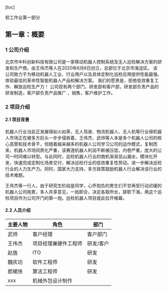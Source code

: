 [toc]

软工作业第一部分

## 第一章：概要

### 1 公司介绍

北京市中科创新科技有限公司是一家移动机器人控制系统及无人巡检解决方案的研发和生产商，由王伟杰等人在2020年6月6日创立，总部位于北京市海淀区。 该公司致力于为移动机器人工业、行业用户以及具体定制化巡检应用提供性能最强、体验最佳的革命性智能机器人产品和解决方案。
我们的愿景是，拒绝低效重复工作、解放巡检生产力！
公司现有两个部门，研发部和客户部，研发部负责产品的研发制造，客户部负责产品推广 ，销售，客户维护工作。

### 2 项目介绍

#### 2.1 项目背景

机器人行业当前正发展得如火如荼，无人驾驶、物流机器人、无人机等行业得机器人市场正在被多方巨头一步步侵吞着，王伟杰、武帅等人本是多个机器人公司的核心高管和技术骨干，但随着越来越多的机器人公司学习公司的运作模式，复制而来，机器人市场同质化严重，该赛道机器人利润不断被压低，内卷严重，庞大的公司一时间难以转型。与此同时，巡检机器人行业的商机渐渐显山漏水，模块化开发，快速完成定制化场景交付，解决巡检行业的低效重复性劳动。进一步解决巡检行业的人力生产力。同时，国家大力支持，多方政策鼓励机器人行业解决该行业的技术难题。

王伟杰等一行人，由于研究生阶段是同学，心怀抱负的男生们不甘再受行动迟缓的机器人公司拖累，多人共享意见，一拍即合，决定各取所长，辞职下海，用这个巡检项目作为公司开门的第一炮。巡检机器人项目就此拉开帷幕。

#### 2.2 人员介绍

| 主要人物 | 角色                 | 部门      |
| -------- | -------------------- | --------- |
| 武帅     | 客户经理             | 客户部门  |
| 王伟杰   | 项目经理兼硬件工程师 | 研发/客户 |
| 赵旌     | ITO                  | 研发      |
| 魏庆功   | 软件工程师           | 研发      |
| 郎桾侠   | 算法工程师           | 研发      |
| xxx      | 机械外包设计制作     |           |

